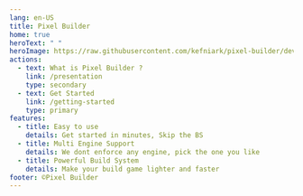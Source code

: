 ```yaml
---
lang: en-US
title: Pixel Builder
home: true
heroText: " "
heroImage: https://raw.githubusercontent.com/kefniark/pixel-builder/develop/pixel-builder-banner.gif
actions:
  - text: What is Pixel Builder ?
    link: /presentation
    type: secondary
  - text: Get Started
    link: /getting-started
    type: primary
features:
  - title: Easy to use
    details: Get started in minutes, Skip the BS
  - title: Multi Engine Support
    details: We dont enforce any engine, pick the one you like
  - title: Powerful Build System
    details: Make your build game lighter and faster
footer: ©Pixel Builder
---
```

